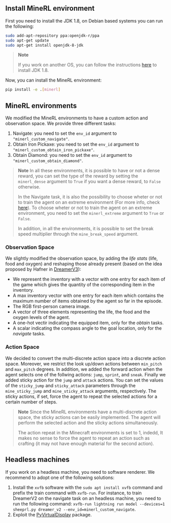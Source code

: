 ## Install MineRL environment
First you need to install the JDK 1.8, on Debian based systems you can run the following:

```bash
sudo add-apt-repository ppa:openjdk-r/ppa
sudo apt-get update
sudo apt-get install openjdk-8-jdk
```

> **Note**
>
> If you work on another OS, you can follow the instructions [here](https://minerl.readthedocs.io/en/v0.4.4/tutorials/index.html) to install JDK 1.8.

Now, you can install the MineRL environment:

```bash
pip install -e .[minerl]
```

## MineRL environments
We modified the MineRL environments to have a custom action and observation space. We provide three different tasks:
1. Navigate: you need to set the `env_id` argument to `"minerl_custom_navigate"`.
2. Obtain Iron Pickaxe: you need to set the `env_id` argument to `"minerl_custom_obtain_iron_pickaxe"`.
3. Obtain Diamond: you need to set the `env_id` argument to `"minerl_custom_obtain_diamond"`.

> **Note**
> In all these environments, it is possible to have or not a dense reward, you can set the type of the reward by setting the `minerl_dense` argument to `True` if you want a dense reward, to `False` otherwise.
>
> In the Navigate task, it is also the possibility to choose wheter or not to train the agent on an extreme environment (For more info, check [here](https://minerl.readthedocs.io/en/v0.4.4/environments/index.html#minerlnavigateextreme-v0)). To choose wheter or not to train the agent on an extreme environment, you need to set the `minerl_extreme` argument to `True` or `False`.
>
> In addition, in all the environments, it is possible to set the break speed multiplier through the `mine_break_speed` argument.

### Observation Space
We slightly modified the observation space, by adding the *life stats* (life, food and oxygen) and reshaping those already present (based on the idea proposed by Hafner in [DreamerV3](https://arxiv.org/abs/2301.04104)):
- We represent the inventory with a vector with one entry for each item of the game which gives the quantity of the corresponding item in the inventory.
- A max inventory vector with one entry for each item which contains the maximum number of items obtained by the agent so far in the episode.
- The RGB first-person camera image.
- A vector of three elements representing the life, the food and the oxygen levels of the agent.
- A one-hot vectir indicating the equipped item, only for the *obtain* tasks.
- A scalar indicating the compass angle to the goal location, only for the *navigate* tasks.

### Action Space
We decided to convert the multi-discrete action space into a discrete action space. Moreover, we restrict the look up/down actions between `min_pitch` and `max_pitch` degrees.
In addition, we added the forward action when the agent selects one of the follwing actions: `jump`, `sprint`, and `sneak`.
Finally we added sticky action for the `jump` and `attack` actions. You can set the values of the `sticky_jump` and `sticky_attack` parameters through the `mine_sticky_jump` and `mine_sticky_attack` arguments, respectively. The sticky actions, if set, force the agent to repeat the selected actions for a certain number of steps.

> **Note**
> Since the MineRL environments have a multi-discrete action space, the sticky actions can be easily implemented. The agent will perform the selected action and the sticky actions simultaneously.
>
> The action repeat in the Minecraft environments is set to 1, indedd, It makes no sense to force the agent to repeat an action such as crafting (it may not have enough material for the second action).

## Headless machines

If you work on a headless machine, you need to software renderer. We recommend to adopt one of the following solutions:
1. Install the `xvfb` software with the `sudo apt install xvfb` command and prefix the train command with `xvfb-run`. For instance, to train DreamerV2 on the navigate task on an headless machine, you need to run the following command: `xvfb-run lightning run model --devices=1 sheeprl.py dreamer_v2 --env_id=minerl_custom_navigate`.
2. Exploit the [PyVirtualDisplay](https://github.com/ponty/PyVirtualDisplay) package.